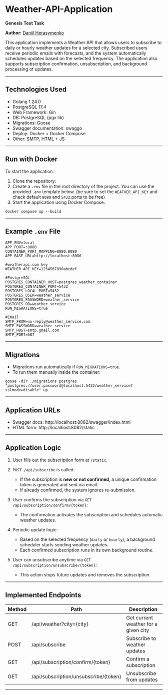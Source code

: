 # Weather-API-Application

**Genesis Test Task**

**Author:** [Daniil Herasymenko](https://github.com/DanHerasymenko)



This application implements a Weather API that allows users to subscribe to daily or hourly weather updates for a selected city. Subscribed users receive periodic emails with forecasts, and the system automatically schedules updates based on the selected frequency. The application also supports subscription confirmation, unsubscription, and background processing of updates.

---

## Technologies Used

- Golang 1.24.0
- PostgreSQL 17.4
- Web Framework: Gin
- DB:  PostgreSQL (pgx lib)
- Migrations: Goose
- Swagger documentation: swaggo
- Deploy: Docker + Docker Compose
- Other: SMTP, HTML + JS
---

## Run with Docker

To start the application:

1. Clone the repository:
2. Create a `.env` file in the root directory of the project. You can use the provided `.env` template below. (be sure to set the `WEATHER_API_KEY` and check default `8080` and `5432` ports to be free)
3. Start the application using Docker Compose:
```
docker compose up --build
```

---

## Example `.env` File

```
APP_ENV=local
APP_PORT=:8080
CONTAINER_PORT_MAPPING=8080:8080
APP_BASE_URL=http://localhost:8080

#weatherapi.com key
WEATHER_API_KEY=1234567890abcdef

#PostgreSQL
POSTGRES_CONTAINER_HOST=postgres_weather_container
POSTGRES_CONTAINER_PORT=5432
POSTGRES_LOCAL_PORT=5432
POSTGRES_USER=weather_service
POSTGRES_PASSWORD=weather_service
POSTGRES_DB=weather_service
RUN_MIGRATIONS=true

#Email
SMTP_FROM=no-reply@weather_service.com
SMTP_PASSWORD=weather_service
SMTP_HOST=smtp.gmail.com
SMTP_PORT=587
```

---

## Migrations

- Migrations run automatically if `RUN_MIGRATIONS=true`.
- To run them manually inside the container:

```
goose -dir ./migrations postgres "postgres://user:password@localhost:5432/weather_service?sslmode=disable" up
```

---

## Application URLs

- Swagger docs: http://localhost:8082/swagger/index.html
- HTML form: http://localhost:8082/static

---

## Application Logic



1. User fills out the subscription form at `/static`.

2. `POST /api/subscribe` is called:
    - If the subscription is **new or not confirmed**, a unique confirmation token is generated and sent via email.
    - If already confirmed, the system ignores re-submission.

3. User confirms the subscription via `GET /api/subscription/confirm/{token}`:
    - The confirmation activates the subscription and schedules automatic weather updates.

4. Periodic update logic:
    - Based on the selected frequency (`daily` or `hourly`), a background scheduler starts sending weather updates.
    - Each confirmed subscription runs in its own background routine.
5. User can unsubscribe anytime via `GET /api/subscription/unsubscribe/{token}`:
    - This action stops future updates and removes the subscription.
    
---

## Implemented Endpoints

| Method | Path | Description |
|--------|------|-------------|
| GET    | /api/weather?city={city} | Get current weather for a given city |
| POST   | /api/subscribe | Subscribe to weather updates |
| GET    | /api/subscription/confirm/{token} | Confirm a subscription |
| GET    | /api/subscription/unsubscribe/{token} | Unsubscribe from updates |




---